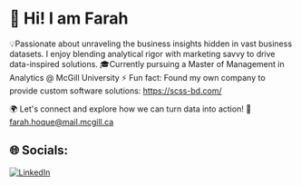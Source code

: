 # 👋 Hi! I am Farah 

💡Passionate about unraveling the business insights hidden in vast business datasets. I enjoy blending analytical rigor with marketing savvy to drive data-inspired solutions. 
🎓Currently pursuing a Master of Management in Analytics @ McGill University
⚡ Fun fact: Found my own company to provide custom software solutions: https://scss-bd.com/

🌍 Let's connect and explore how we can turn data into action! 📧 farah.hoque@mail.mcgill.ca

## 🌐 Socials:
[![LinkedIn](https://img.shields.io/badge/LinkedIn-%230077B5.svg?logo=linkedin&logoColor=white)](https://linkedin.com/in/FarahHoque) 
